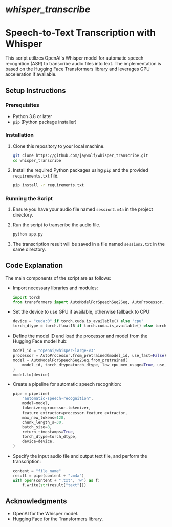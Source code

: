 # *whisper_transcribe*

# Speech-to-Text Transcription with Whisper

This script utilizes OpenAI's Whisper model for automatic speech recognition (ASR) to transcribe audio files into text. The implementation is based on the Hugging Face Transformers library and leverages GPU acceleration if available.

## Setup Instructions

### Prerequisites

- Python 3.8 or later
- `pip` (Python package installer)

### Installation

1. Clone this repository to your local machine.
   
   ```bash
   git clone https://github.com/jaywolf/whisper_transcribe.git
   cd whisper_transcribe
   ```

2. Install the required Python packages using `pip` and the provided `requirements.txt` file.
   
   ```bash
   pip install -r requirements.txt
   ```

### Running the Script

1. Ensure you have your audio file named `session2.m4a` in the project directory.

2. Run the script to transcribe the audio file.
   
   ```bash
   python app.py
   ```

3. The transcription result will be saved in a file named `session2.txt` in the same directory.

## Code Explanation

The main components of the script are as follows:

- Import necessary libraries and modules:
  
  ```python
  import torch
  from transformers import AutoModelForSpeechSeq2Seq, AutoProcessor, pipeline
  ```
- Set the device to use GPU if available, otherwise fallback to CPU:
  
  ```python
  device = "cuda:0" if torch.cuda.is_available() else "cpu"
  torch_dtype = torch.float16 if torch.cuda.is_available() else torch.float32
  ```
- Define the model ID and load the processor and model from the Hugging Face model hub:
  
  ```python
  model_id = "openai/whisper-large-v3"
  processor = AutoProcessor.from_pretrained(model_id, use_fast=False)
  model = AutoModelForSpeechSeq2Seq.from_pretrained(
      model_id, torch_dtype=torch_dtype, low_cpu_mem_usage=True, use_safetensors=True
  )
  model.to(device)
  ```
- Create a pipeline for automatic speech recognition:
  
  ```python
  pipe = pipeline(
      "automatic-speech-recognition",
      model=model,
      tokenizer=processor.tokenizer,
      feature_extractor=processor.feature_extractor,
      max_new_tokens=128,
      chunk_length_s=30,
      batch_size=8,
      return_timestamps=True,
      torch_dtype=torch_dtype,
      device=device,
  )
  ```
- Specify the input audio file and output text file, and perform the transcription:
  
  ```python
  content = "file_name"
  result = pipe(content + ".m4a")
  with open(content + ".txt", 'w') as f:
      f.write(str(result["text"]))
  ```

## Acknowledgments

- OpenAI for the Whisper model.
- Hugging Face for the Transformers library.
